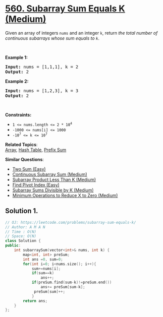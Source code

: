 # [560. Subarray Sum Equals K (Medium)](https://leetcode.com/problems/subarray-sum-equals-k/)

<p>Given an array of integers <code>nums</code> and an integer <code>k</code>, return <em>the total number of continuous subarrays whose sum equals to <code>k</code></em>.</p>

<p>&nbsp;</p>
<p><strong>Example 1:</strong></p>
<pre><strong>Input:</strong> nums = [1,1,1], k = 2
<strong>Output:</strong> 2
</pre><p><strong>Example 2:</strong></p>
<pre><strong>Input:</strong> nums = [1,2,3], k = 3
<strong>Output:</strong> 2
</pre>
<p>&nbsp;</p>
<p><strong>Constraints:</strong></p>

<ul>
	<li><code>1 &lt;= nums.length &lt;= 2 * 10<sup>4</sup></code></li>
	<li><code>-1000 &lt;= nums[i] &lt;= 1000</code></li>
	<li><code>-10<sup>7</sup> &lt;= k &lt;= 10<sup>7</sup></code></li>
</ul>


**Related Topics**:  
[Array](https://leetcode.com/tag/array/), [Hash Table](https://leetcode.com/tag/hash-table/), [Prefix Sum](https://leetcode.com/tag/prefix-sum/)

**Similar Questions**:
* [Two Sum (Easy)](https://leetcode.com/problems/two-sum/)
* [Continuous Subarray Sum (Medium)](https://leetcode.com/problems/continuous-subarray-sum/)
* [Subarray Product Less Than K (Medium)](https://leetcode.com/problems/subarray-product-less-than-k/)
* [Find Pivot Index (Easy)](https://leetcode.com/problems/find-pivot-index/)
* [Subarray Sums Divisible by K (Medium)](https://leetcode.com/problems/subarray-sums-divisible-by-k/)
* [Minimum Operations to Reduce X to Zero (Medium)](https://leetcode.com/problems/minimum-operations-to-reduce-x-to-zero/)

## Solution 1.

```cpp
// OJ: https://leetcode.com/problems/subarray-sum-equals-k/
// Author: A M A N
// Time : O(N)
// Space: O(N)
class Solution {
public:
    int subarraySum(vector<int>& nums, int k) {
        map<int, int> preSum;
        int ans =0, sum=0;
        for(int i=0; i<nums.size(); i++){
            sum+=nums[i];
            if(sum==k)
                ans++;
            if(preSum.find(sum-k)!=preSum.end())
                ans+= preSum[sum-k];
             preSum[sum]++;
            }
        return ans;
    }
};
```